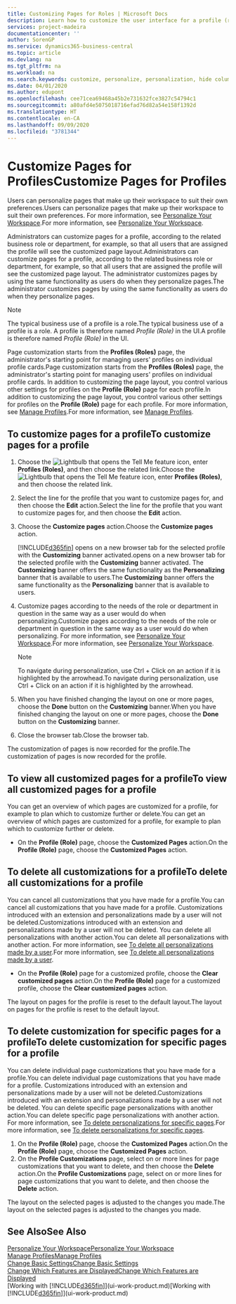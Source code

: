 ```yaml
---
title: Customizing Pages for Roles | Microsoft Docs
description: Learn how to customize the user interface for a profile (role) so that all users assigned that role see a customized workspace.
services: project-madeira
documentationcenter: ''
author: SorenGP
ms.service: dynamics365-business-central
ms.topic: article
ms.devlang: na
ms.tgt_pltfrm: na
ms.workload: na
ms.search.keywords: customize, personalize, personalization, hide columns, remove fields, move fields
ms.date: 04/01/2020
ms.author: edupont
ms.openlocfilehash: cee71cea69468a45b2e731632fce3827c54794c1
ms.sourcegitcommit: a80afd4e5075018716efad76d82a54e158f1392d
ms.translationtype: HT
ms.contentlocale: en-CA
ms.lasthandoff: 09/09/2020
ms.locfileid: "3781344"
---
```

# <a name="customize-pages-for-profiles"></a><span data-ttu-id="d1897-103">Customize Pages for Profiles</span><span class="sxs-lookup"><span data-stu-id="d1897-103">Customize Pages for Profiles</span></span>
<span data-ttu-id="d1897-104">Users can personalize pages that make up their workspace to suit their own preferences.</span><span class="sxs-lookup"><span data-stu-id="d1897-104">Users can personalize pages that make up their workspace to suit their own preferences.</span></span> <span data-ttu-id="d1897-105">For more information, see [Personalize Your Workspace](ui-personalization-user.md).</span><span class="sxs-lookup"><span data-stu-id="d1897-105">For more information, see [Personalize Your Workspace](ui-personalization-user.md).</span></span>

<span data-ttu-id="d1897-106">Administrators can customize pages for a profile, according to the related business role or department, for example, so that all users that are assigned the profile will see the customized page layout.</span><span class="sxs-lookup"><span data-stu-id="d1897-106">Administrators can customize pages for a profile, according to the related business role or department, for example, so that all users that are assigned the profile will see the customized page layout.</span></span> <span data-ttu-id="d1897-107">The administrator customizes pages by using the same functionality as users do when they personalize pages.</span><span class="sxs-lookup"><span data-stu-id="d1897-107">The administrator customizes pages by using the same functionality as users do when they personalize pages.</span></span>

> [!NOTE]
> <span data-ttu-id="d1897-108">The typical business use of a profile is a role.</span><span class="sxs-lookup"><span data-stu-id="d1897-108">The typical business use of a profile is a role.</span></span> <span data-ttu-id="d1897-109">A profile is therefore named *Profile (Role)* in the UI.</span><span class="sxs-lookup"><span data-stu-id="d1897-109">A profile is therefore named *Profile (Role)* in the UI.</span></span>

<span data-ttu-id="d1897-110">Page customization starts from the **Profiles (Roles)** page, the administrator's starting point for managing users' profiles on individual profile cards.</span><span class="sxs-lookup"><span data-stu-id="d1897-110">Page customization starts from the **Profiles (Roles)** page, the administrator's starting point for managing users' profiles on individual profile cards.</span></span> <span data-ttu-id="d1897-111">In addition to customizing the page layout, you control various other settings for profiles on the **Profile (Role)** page for each profile.</span><span class="sxs-lookup"><span data-stu-id="d1897-111">In addition to customizing the page layout, you control various other settings for profiles on the **Profile (Role)** page for each profile.</span></span> <span data-ttu-id="d1897-112">For more information, see [Manage Profiles](admin-users-profiles-roles.md).</span><span class="sxs-lookup"><span data-stu-id="d1897-112">For more information, see [Manage Profiles](admin-users-profiles-roles.md).</span></span>

## <a name="to-customize-pages-for-a-profile"></a><span data-ttu-id="d1897-113">To customize pages for a profile</span><span class="sxs-lookup"><span data-stu-id="d1897-113">To customize pages for a profile</span></span>
1. <span data-ttu-id="d1897-114">Choose the ![Lightbulb that opens the Tell Me feature](media/ui-search/search_small.png "Tell me what you want to do") icon, enter **Profiles (Roles)**, and then choose the related link.</span><span class="sxs-lookup"><span data-stu-id="d1897-114">Choose the ![Lightbulb that opens the Tell Me feature](media/ui-search/search_small.png "Tell me what you want to do") icon, enter **Profiles (Roles)**, and then choose the related link.</span></span>
2. <span data-ttu-id="d1897-115">Select the line for the profile that you want to customize pages for, and then choose the **Edit** action.</span><span class="sxs-lookup"><span data-stu-id="d1897-115">Select the line for the profile that you want to customize pages for, and then choose the **Edit** action.</span></span>
3. <span data-ttu-id="d1897-116">Choose the **Customize pages** action.</span><span class="sxs-lookup"><span data-stu-id="d1897-116">Choose the **Customize pages** action.</span></span>

    [!INCLUDE[d365fin](includes/d365fin_md.md)] <span data-ttu-id="d1897-117">opens on a new browser tab for the selected profile with the **Customizing** banner activated.</span><span class="sxs-lookup"><span data-stu-id="d1897-117">opens on a new browser tab for the selected profile with the **Customizing** banner activated.</span></span> <span data-ttu-id="d1897-118">The **Customizing** banner offers the same functionality as the **Personalizing** banner that is available to users.</span><span class="sxs-lookup"><span data-stu-id="d1897-118">The **Customizing** banner offers the same functionality as the **Personalizing** banner that is available to users.</span></span>

4. <span data-ttu-id="d1897-119">Customize pages according to the needs of the role or department in question in the same way as a user would do when personalizing.</span><span class="sxs-lookup"><span data-stu-id="d1897-119">Customize pages according to the needs of the role or department in question in the same way as a user would do when personalizing.</span></span> <span data-ttu-id="d1897-120">For more information, see [Personalize Your Workspace](ui-personalization-user.md).</span><span class="sxs-lookup"><span data-stu-id="d1897-120">For more information, see [Personalize Your Workspace](ui-personalization-user.md).</span></span>

    > [!NOTE]
    > <span data-ttu-id="d1897-121">To navigate during personalization, use Ctrl + Click on an action if it is highlighted by the arrowhead.</span><span class="sxs-lookup"><span data-stu-id="d1897-121">To navigate during personalization, use Ctrl + Click on an action if it is highlighted by the arrowhead.</span></span>

5. <span data-ttu-id="d1897-122">When you have finished changing the layout on one or more pages, choose the **Done** button on the **Customizing** banner.</span><span class="sxs-lookup"><span data-stu-id="d1897-122">When you have finished changing the layout on one or more pages, choose the **Done** button on the **Customizing** banner.</span></span>
6. <span data-ttu-id="d1897-123">Close the browser tab.</span><span class="sxs-lookup"><span data-stu-id="d1897-123">Close the browser tab.</span></span>

<span data-ttu-id="d1897-124">The customization of pages is now recorded for the profile.</span><span class="sxs-lookup"><span data-stu-id="d1897-124">The customization of pages is now recorded for the profile.</span></span>

## <a name="to-view-all-customized-pages-for-a-profile"></a><span data-ttu-id="d1897-125">To view all customized pages for a profile</span><span class="sxs-lookup"><span data-stu-id="d1897-125">To view all customized pages for a profile</span></span>
<span data-ttu-id="d1897-126">You can get an overview of which pages are customized for a profile, for example to plan which to customize further or delete.</span><span class="sxs-lookup"><span data-stu-id="d1897-126">You can get an overview of which pages are customized for a profile, for example to plan which to customize further or delete.</span></span>

- <span data-ttu-id="d1897-127">On the **Profile (Role)** page, choose the **Customized Pages** action.</span><span class="sxs-lookup"><span data-stu-id="d1897-127">On the **Profile (Role)** page, choose the **Customized Pages** action.</span></span>

## <a name="to-delete-all-customizations-for-a-profile"></a><span data-ttu-id="d1897-128">To delete all customizations for a profile</span><span class="sxs-lookup"><span data-stu-id="d1897-128">To delete all customizations for a profile</span></span>
<span data-ttu-id="d1897-129">You can cancel all customizations that you have made for a profile.</span><span class="sxs-lookup"><span data-stu-id="d1897-129">You can cancel all customizations that you have made for a profile.</span></span> <span data-ttu-id="d1897-130">Customizations introduced with an extension and personalizations made by a user will not be deleted.</span><span class="sxs-lookup"><span data-stu-id="d1897-130">Customizations introduced with an extension and personalizations made by a user will not be deleted.</span></span> <span data-ttu-id="d1897-131">You can delete all personalizations with another action.</span><span class="sxs-lookup"><span data-stu-id="d1897-131">You can delete all personalizations with another action.</span></span> <span data-ttu-id="d1897-132">For more information, see [To delete all personalizations made by a user](admin-users-profiles-roles.md#to-delete-all-personalizations-made-by-a-user).</span><span class="sxs-lookup"><span data-stu-id="d1897-132">For more information, see [To delete all personalizations made by a user](admin-users-profiles-roles.md#to-delete-all-personalizations-made-by-a-user).</span></span>

- <span data-ttu-id="d1897-133">On the **Profile (Role)** page for a customized profile, choose the **Clear customized pages** action.</span><span class="sxs-lookup"><span data-stu-id="d1897-133">On the **Profile (Role)** page for a customized profile, choose the **Clear customized pages** action.</span></span>

<span data-ttu-id="d1897-134">The layout on pages for the profile is reset to the default layout.</span><span class="sxs-lookup"><span data-stu-id="d1897-134">The layout on pages for the profile is reset to the default layout.</span></span>  

## <a name="to-delete-customization-for-specific-pages-for-a-profile"></a><span data-ttu-id="d1897-135">To delete customization for specific pages for a profile</span><span class="sxs-lookup"><span data-stu-id="d1897-135">To delete customization for specific pages for a profile</span></span>
<span data-ttu-id="d1897-136">You can delete individual page customizations that you have made for a profile.</span><span class="sxs-lookup"><span data-stu-id="d1897-136">You can delete individual page customizations that you have made for a profile.</span></span> <span data-ttu-id="d1897-137">Customizations introduced with an extension and personalizations made by a user will not be deleted.</span><span class="sxs-lookup"><span data-stu-id="d1897-137">Customizations introduced with an extension and personalizations made by a user will not be deleted.</span></span> <span data-ttu-id="d1897-138">You can delete specific page personalizations with another action.</span><span class="sxs-lookup"><span data-stu-id="d1897-138">You can delete specific page personalizations with another action.</span></span> <span data-ttu-id="d1897-139">For more information, see [To delete personalizations for specific pages](admin-users-profiles-roles.md#to-delete-personalizations-for-specific-pages).</span><span class="sxs-lookup"><span data-stu-id="d1897-139">For more information, see [To delete personalizations for specific pages](admin-users-profiles-roles.md#to-delete-personalizations-for-specific-pages).</span></span>

1. <span data-ttu-id="d1897-140">On the **Profile (Role)** page, choose the **Customized Pages** action.</span><span class="sxs-lookup"><span data-stu-id="d1897-140">On the **Profile (Role)** page, choose the **Customized Pages** action.</span></span>
2. <span data-ttu-id="d1897-141">On the **Profile Customizations** page, select on or more lines for page customizations that you want to delete, and then choose the **Delete** action.</span><span class="sxs-lookup"><span data-stu-id="d1897-141">On the **Profile Customizations** page, select on or more lines for page customizations that you want to delete, and then choose the **Delete** action.</span></span>

<span data-ttu-id="d1897-142">The layout on the selected pages is adjusted to the changes you made.</span><span class="sxs-lookup"><span data-stu-id="d1897-142">The layout on the selected pages is adjusted to the changes you made.</span></span>

## <a name="see-also"></a><span data-ttu-id="d1897-143">See Also</span><span class="sxs-lookup"><span data-stu-id="d1897-143">See Also</span></span>
[<span data-ttu-id="d1897-144">Personalize Your Workspace</span><span class="sxs-lookup"><span data-stu-id="d1897-144">Personalize Your Workspace</span></span>](ui-personalization-user.md)  
[<span data-ttu-id="d1897-145">Manage Profiles</span><span class="sxs-lookup"><span data-stu-id="d1897-145">Manage Profiles</span></span>](admin-users-profiles-roles.md)  
[<span data-ttu-id="d1897-146">Change Basic Settings</span><span class="sxs-lookup"><span data-stu-id="d1897-146">Change Basic Settings</span></span>](ui-change-basic-settings.md)  
[<span data-ttu-id="d1897-147">Change Which Features are Displayed</span><span class="sxs-lookup"><span data-stu-id="d1897-147">Change Which Features are Displayed</span></span>](ui-experiences.md)  
<span data-ttu-id="d1897-148">[Working with [!INCLUDE[d365fin](includes/d365fin_md.md)]](ui-work-product.md)</span><span class="sxs-lookup"><span data-stu-id="d1897-148">[Working with [!INCLUDE[d365fin](includes/d365fin_md.md)]](ui-work-product.md)</span></span>  
